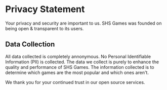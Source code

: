 # Privacy Statement
Your privacy and security are important to us. SHS Games was founded on being open & transparent to its users.

## Data Collection
All data collected is completely annonymous. No Personal Identifiable Information (PII) is collected. The data we collect is purely to enhance the quality and performance of SHS Games. The information collected is to determine which games are the most popular and which ones aren't.

We thank you for your continued trust in our open source services.